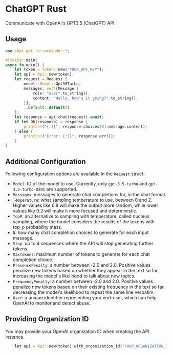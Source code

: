 # ChatGPT Rust

Communicate with OpenAi's GPT3.5 (ChatGPT) API.

## Usage
    
```rs
use chat_gpt_rs::prelude::*;

#[tokio::main]
async fn main() {
    let token = Token::new("YOUR_API_KEY");
    let api = Api::new(token);
    let request = Request {
        model: Model::Gpt35Turbo,
        messages: vec![Message {
            role: "user".to_string(),
            content: "Hello, how's it going?".to_string(),
        }],
        ..Default::default()
    };
    let response = api.chat(request).await;
    if let Ok(response) = response {
        println!("{:?}", response.choices[0].message.content);
    } else {
        println!("Error: {:?}", response.err());
    }
}   
```

## Additional Configuration

Following configuration options are available in the `Request` struct:
- `Model`: ID of the model to use. Currently, only `gpt-3.5-turbo` and `gpt-3.5-turbo-0301` are supported.
- `Messages`: messages to generate chat completions for, in the chat format.
- `Temperature`: what sampling temperature to use, between 0 and 2. Higher values like 0.8 will make the output more random, while lower values like 0.2 will make it more focused and deterministic.
- `TopP`: an alternative to sampling with temperature, called nucleus sampling, where the model considers the results of the tokens with top_p probability mass.
- `N`: how many chat completion choices to generate for each input message.
- `Stop`: up to 4 sequences where the API will stop generating further tokens.
- `MaxTokens`: maximum number of tokens to generate for each chat completion choice.
- `PresencePenalty`: a number between -2.0 and 2.0. Positive values penalize new tokens based on whether they appear in the text so far, increasing the model's likelihood to talk about new topics.
- `FrequencyPenalty`: a number between -2.0 and 2.0. Positive values penalize new tokens based on their existing frequency in the text so far, decreasing the model's likelihood to repeat the same line verbatim.
- `User`: a unique identifier representing your end-user, which can help OpenAI to monitor and detect abuse.



## Providing Organization ID

You may provide your OpenAI organization ID when creating the API instance.
```rs
    let api = Api::new(token).with_organization_id("YOUR_ORGANIZATION_ID")
```

